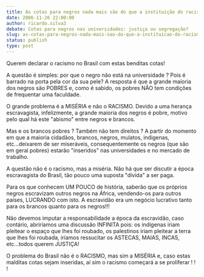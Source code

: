 ```yaml
---
title: As cotas para negros nada mais são do que a instituição do racismo no Brasil
date: 2006-11-26 22:00:00
author: ricardo.silva3
debate: Cotas para negros nas universidades: justiça ou segregação? 
slug: as-cotas-para-negros-nada-mais-sao-do-que-a-instituicao-do-racismo-no-brasil
status: publish 
type: post
---
```


Querem declarar o racismo no Brasil com estas benditas cotas!  

A questão é simples: por que o negro não está na universidade ? Pois é barrado na porta pela cor da sua pele? A resposta é que a grande maioria dos negros são POBRES e, como é sabido, os pobres NÃO tem condições de frequentar uma faculdade.  

O grande problema é a MISÉRIA e não o RACISMO. Devido a uma herança escravagista, infelizmente, a grande maioria dos negros é pobre, motivo pelo qual há este "abismo" entre negros e brancos.  

Mas e os brancos pobres ? Também não tem direitos ? A partir do momento em que a maioria cidadãos, brancos, negros, mulatos, indigenas, etc...deixarem de ser miseráveis, consequentemente os negros (que são em geral pobres) estarão "inseridos" nas universidades e no mercado de trabalho.  

A questão não é o racismo, mas a miséria. Não há que ser discutir a época escravagista do Brasil, tão pouco uma suposta "dívida" a ser paga.  

Para os que conhecem UM POUCO de história, saberão que os próprios negros escravizam outros negros na África, vendendo-os para outros países, LUCRANDO com isto. A escravidão era um negócio lucrativo tanto para os brancos quanto para os negros!!!  

Não devemos imputar a responsabilidade a época da escravidão, caso contário, abriríamos uma discussão INFINITA pois: os indígenas iriam pleitear o espaço que lhes foi roubado, os palestinos iriam pleitear a terra que lhes foi roubada, iríamos ressucitar os ASTECAS, MAIAS, INCAS, etc...todos querem JUSTIÇA!  

O problema do Brasil não é o RACISMO, mas sim a MISÉRIA e, caso estas malditas cotas sejam inseridas, aí sim o racismo começará a se proliferar ! ! !

